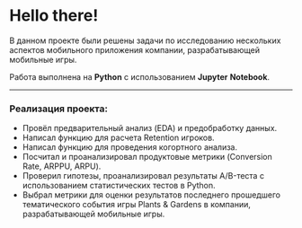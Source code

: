 # Hello there!
В данном проекте были решены задачи по исследованию нескольких аспектов мобильного приложения компании, разрабатывающей мобильные игры.

Работа выполнена на __Python__ с использованием __Jupyter__ __Notebook__.

___

### Реализация проекта:
- Провёл предварительный анализ (EDA) и предобработку данных.
- Написал функцию для расчета Retention игроков.
- Написал функцию для проведения когортного анализа.
- Посчитал и проанализировал продуктовые метрики (Conversion Rate, ARPPU, ARPU).
- Проверил гипотезы, проанализировал результаты А/B-теста с использованием статистических тестов в Python.
- Выбрал метрики для оценки результатов последнего прошедшего тематического события игры Plants & Gardens в компании, разрабатывающей мобильные игры.
